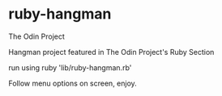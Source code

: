 # ruby-hangman
The Odin Project 

Hangman project featured in The Odin Project's Ruby Section

run using ruby 'lib/ruby-hangman.rb'

Follow menu options on screen, enjoy.
